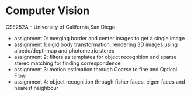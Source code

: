 # Computer Vision
CSE252A - University of California,San Diego


* assignment 0: merging border and center images to get a single image
* assignment 1: rigid body transformation, rendering 3D images using albedo/depthmap and photometric stereo 
* assignment 2: filters as templates for object recognition and sparse stereo matching for finding correspondence
* assignment 3: motion estimation through Coarse to fine and Optical Flow
* assignment 4: object recognition through fisher faces, eigen faces and nearest neighbour
